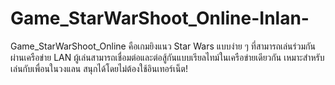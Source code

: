 # Game_StarWarShoot_Online-Inlan-
Game_StarWarShoot_Online คือเกมยิงแนว Star Wars แบบง่าย ๆ ที่สามารถเล่นร่วมกันผ่านเครือข่าย LAN ผู้เล่นสามารถเชื่อมต่อและต่อสู้กันแบบเรียลไทม์ในเครือข่ายเดียวกัน เหมาะสำหรับเล่นกับเพื่อนในวงแลน สนุกได้โดยไม่ต้องใช้อินเทอร์เน็ต!
